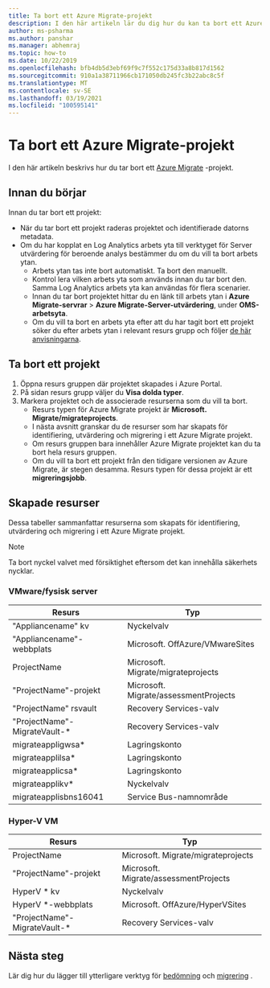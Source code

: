 ```yaml
---
title: Ta bort ett Azure Migrate-projekt
description: I den här artikeln lär du dig hur du kan ta bort ett Azure Migrate-projekt med hjälp av Azure Portal.
author: ms-psharma
ms.author: panshar
ms.manager: abhemraj
ms.topic: how-to
ms.date: 10/22/2019
ms.openlocfilehash: bfb4db5d3ebf69f9c7f552c175d33a8b817d1562
ms.sourcegitcommit: 910a1a38711966cb171050db245fc3b22abc8c5f
ms.translationtype: MT
ms.contentlocale: sv-SE
ms.lasthandoff: 03/19/2021
ms.locfileid: "100595141"
---
```

# <a name="delete-an-azure-migrate-project"></a>Ta bort ett Azure Migrate-projekt

I den här artikeln beskrivs hur du tar bort ett [Azure Migrate](./migrate-services-overview.md) -projekt.


## <a name="before-you-start"></a>Innan du börjar

Innan du tar bort ett projekt:

- När du tar bort ett projekt raderas projektet och identifierade datorns metadata.
- Om du har kopplat en Log Analytics arbets yta till verktyget för Server utvärdering för beroende analys bestämmer du om du vill ta bort arbets ytan. 
    - Arbets ytan tas inte bort automatiskt. Ta bort den manuellt.
    - Kontrol lera vilken arbets yta som används innan du tar bort den. Samma Log Analytics arbets yta kan användas för flera scenarier.
    - Innan du tar bort projektet hittar du en länk till arbets ytan i **Azure Migrate-servrar**  >  **Azure Migrate-Server-utvärdering**, under **OMS-arbetsyta**.
    - Om du vill ta bort en arbets yta efter att du har tagit bort ett projekt söker du efter arbets ytan i relevant resurs grupp och följer [de här anvisningarna](../azure-monitor/logs/delete-workspace.md).


## <a name="delete-a-project"></a>Ta bort ett projekt


1. Öppna resurs gruppen där projektet skapades i Azure Portal.
2. På sidan resurs grupp väljer du **Visa dolda typer**.
3. Markera projektet och de associerade resurserna som du vill ta bort.
    - Resurs typen för Azure Migrate projekt är **Microsoft. Migrate/migrateprojects**.
    - I nästa avsnitt granskar du de resurser som har skapats för identifiering, utvärdering och migrering i ett Azure Migrate projekt.
    - Om resurs gruppen bara innehåller Azure Migrate projektet kan du ta bort hela resurs gruppen.
    - Om du vill ta bort ett projekt från den tidigare versionen av Azure Migrate, är stegen desamma. Resurs typen för dessa projekt är ett **migreringsjobb**.


## <a name="created-resources"></a>Skapade resurser

Dessa tabeller sammanfattar resurserna som skapats för identifiering, utvärdering och migrering i ett Azure Migrate projekt.

> [!NOTE]
> Ta bort nyckel valvet med försiktighet eftersom det kan innehålla säkerhets nycklar.

### <a name="vmwarephysical-server"></a>VMware/fysisk server

**Resurs** | **Typ**
--- | ---
"Appliancename" kv | Nyckelvalv
"Appliancename"-webbplats | Microsoft. OffAzure/VMwareSites
ProjectName | Microsoft. Migrate/migrateprojects
"ProjectName"-projekt | Microsoft. Migrate/assessmentProjects
"ProjectName" rsvault | Recovery Services-valv
"ProjectName"-MigrateVault-* | Recovery Services-valv
migrateappligwsa* | Lagringskonto
migrateapplilsa* | Lagringskonto
migrateapplicsa* | Lagringskonto
migrateapplikv* | Nyckelvalv
migrateapplisbns16041 | Service Bus-namnområde

### <a name="hyper-v-vm"></a>Hyper-V VM 

**Resurs** | **Typ**
--- | ---
ProjectName | Microsoft. Migrate/migrateprojects
"ProjectName"-projekt | Microsoft. Migrate/assessmentProjects
HyperV * kv | Nyckelvalv
HyperV *-webbplats | Microsoft. OffAzure/HyperVSites
"ProjectName"-MigrateVault-* | Recovery Services-valv


## <a name="next-steps"></a>Nästa steg

Lär dig hur du lägger till ytterligare verktyg för [bedömning](how-to-assess.md) och [migrering](how-to-migrate.md) . 
